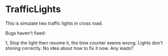 # TrafficLights
This is simulate two traffic lights in cross road. 


Bugs haven't fixed:

1, Stop the light then resume it, the time counter seems wrong. Lights don't shining correctly. No idea about how to fix it now. Any ieads?
